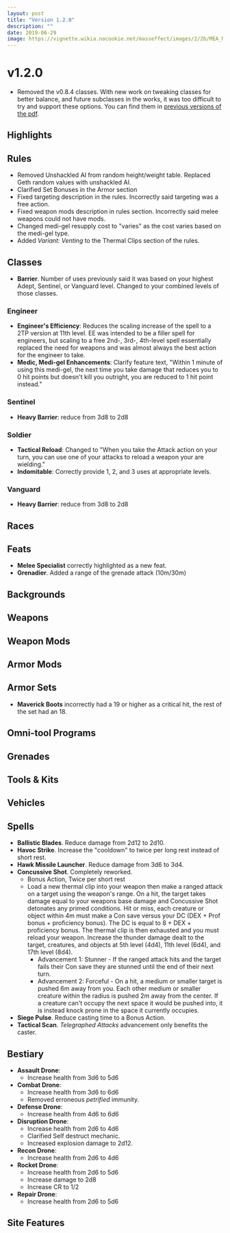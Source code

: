 ```yaml
---
layout: post
title: "Version 1.2.0"
description: ""
date: 2019-06-29
image: https://vignette.wikia.nocookie.net/masseffect/images/2/2b/MEA_Melee_Weapons.png/revision/latest?cb=20180324021732&format=original
---
```


# v1.2.0

- Removed the v0.8.4 classes. With new work on tweaking classes for better balance, and future subclasses in the works, it
was too difficult to try and support these options. You can find them in [previous versions of the pdf](https://drive.google.com/drive/u/0/folders/1eDfgpG3JplKUjrIdySJKmyC4qxTi2MUT).

## Highlights

## Rules
- Removed Unshackled AI from random height/weight table. Replaced Geth random values with unshackled AI.
- Clarified Set Bonuses in the Armor section
- Fixed targeting description in the rules. Incorrectly said targeting was a free action.
- Fixed weapon mods description in rules section. Incorrectly said melee weapons could not have mods.
- Changed medi-gel resupply cost to "varies" as the cost varies based on the medi-gel type.
- Added _Variant: Venting_ to the Thermal Clips section of the rules. 

## Classes

- __Barrier__. Number of uses previously said it was based on your highest Adept, Sentinel, or Vanguard level. Changed 
to your combined levels of those classes.

### Engineer
- __Engineer's Efficiency__: Reduces the scaling increase of the spell to a 2TP version at 11th level. EE was intended 
to be a filler spell for engineers, but scaling to a free 2nd-, 3rd-, 4th-level spell essentially replaced the need for 
weapons and was almost always the best action for the engineer to take.
- __Medic, Medi-gel Enhancements__: Clarify feature text, "Within 1 minute of using this medi-gel, the next time you 
take damage that reduces you to 0 hit points but doesn't kill you outright, you are reduced to 1 hit point instead."

### Sentinel
- __Heavy Barrier__: reduce from 3d8 to 2d8

### Soldier
- __Tactical Reload__: Changed to "When you take the Attack action on your turn, you can use one of your attacks to 
reload a weapon your are wielding."
- __Indomitable__: Correctly provide 1, 2, and 3 uses at appropriate levels.

### Vanguard
- __Heavy Barrier__: reduce from 3d8 to 2d8

## Races

## Feats
- __Melee Specialist__ correctly highlighted as a new feat.
- __Grenadier__. Added a range of the grenade attack (10m/30m)

## Backgrounds

## Weapons

## Weapon Mods

## Armor Mods

## Armor Sets
- __Maverick Boots__ incorrectly had a 19 or higher as a critical hit, the rest of the set had an 18.

## Omni-tool Programs

## Grenades

## Tools & Kits

## Vehicles

## Spells
- __Ballistic Blades__. Reduce damage from 2d12 to 2d10.
- __Havoc Strike__. Increase the "cooldown" to twice per long rest instead of short rest.
- __Hawk Missile Launcher__. Reduce damage from 3d6 to 3d4.
- __Concussive Shot__. Completely reworked.
  - Bonus Action, Twice per short rest
  - Load a new thermal clip into your weapon then make a ranged attack on a target using the weapon's range. 
    On a hit, the target takes damage equal to your weapons base damage and Concussive Shot detonates any primed conditions.
    Hit or miss, each creature or object within 4m must make a Con save versus your DC (DEX + Prof bonus + proficiency bonus). 
    The DC is equal to 8 + DEX + proficiency bonus.  The thermal clip is then exhausted and you must reload your weapon.
    Increase the thunder damage dealt to the target, creatures, and objects at 5th level (4d4), 11th level (6d4), and 
    17th level (8d4).
      - Advancement 1: Stunner - If the ranged attack hits and the target fails their Con save they are 
      stunned until the end of their next turn.
      - Advancement 2: Forceful - On a hit, a medium or smaller target is pushed 6m away from you. Each other medium or 
      smaller creature within the radius is pushed 2m away from the center. If a creature can't occupy the next space it 
      would be pushed into, it is instead knock prone in the space it currently occupies.
- __Siege Pulse__. Reduce casting time to a Bonus Action.
- __Tactical Scan__. _Telegraphed Attacks_ advancement only benefits the caster.

## Bestiary

- __Assault Drone__:
  - Increase health from 3d6 to 5d6
- __Combat Drone__: 
  - Increase health from 3d6 to 6d6
  - Removed erroneous _petrified_ immunity.
- __Defense Drone__:
  - Increase health from 4d6 to 6d6
- __Disruption Drone__: 
  - Increase health from 2d6 to 4d6
  - Clarified Self destruct mechanic.
  - Increased explosion damage to 2d12.
- __Recon Drone__:
  - Increase health from 2d6 to 4d6
- __Rocket Drone__:
  - Increase health from 2d6 to 5d6
  - Increase damage to 2d8
  - Increase CR to 1/2
- __Repair Drone__:
  - Increase health from 2d6 to 5d6

## Site Features

<br>
